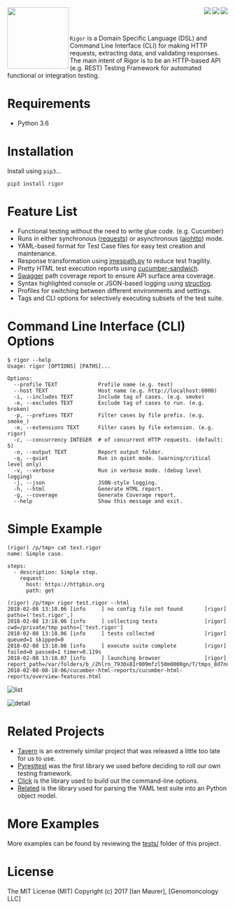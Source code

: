 <img src='./.images/logo.png' width='140' align="left" />
<a href='https://codecov.io/github/genomoncology/rigor/'><img src='https://codecov.io/github/genomoncology/rigor/branch/master/graph/badge.svg' align="right" /></a>
<a href='https://travis-ci.org/genomoncology/rigor'><img src='https://img.shields.io/travis/genomoncology/rigor.svg' align="right" /></a>
<a href='https://pypi.python.org/pypi/rigor'><img src='https://img.shields.io/pypi/v/rigor.svg' align="right" /></a>

<br/><br/>

`Rigor` is a Domain Specific Language (DSL) and Command Line Interface (CLI)
for making HTTP requests, extracting data, and validating responses. The main
intent of Rigor is to be an HTTP-based API (e.g. REST) Testing Framework for
automated functional or integration testing.


# Requirements

* Python 3.6


# Installation

Install using `pip3`...

    pip3 install rigor


# Feature List


* Functional testing without the need to write glue code. (e.g. Cucumber)
* Runs in either synchronous ([requests]) or asynchronous ([aiohttp]) mode.
* YAML-based format for Test Case files for easy test creation and maintenance.
* Response transformation using [jmespath.py] to reduce test fragility.
* Pretty HTML test execution reports using [cucumber-sandwich].
* [Swagger] path coverage report to ensure API surface area coverage.
* Syntax highlighted console or JSON-based logging using [structlog].
* Profiles for switching between different environments and settings.
* Tags and CLI options for selectively executing subsets of the test suite.


# Command Line Interface (CLI) Options

    $ rigor --help
    Usage: rigor [OPTIONS] [PATHS]...

    Options:
      --profile TEXT             Profile name (e.g. test)
      --host TEXT                Host name (e.g. http://localhost:8000)
      -i, --includes TEXT        Include tag of cases. (e.g. smoke)
      -e, --excludes TEXT        Exclude tag of cases to run. (e.g. broken)
      -p, --prefixes TEXT        Filter cases by file prefix. (e.g. smoke_)
      -e, --extensions TEXT      Filter cases by file extension. (e.g. rigor)
      -c, --concurrency INTEGER  # of concurrent HTTP requests. (default: 5)
      -o, --output TEXT          Report output folder.
      -q, --quiet                Run in quiet mode. (warning/critical level only)
      -v, --verbose              Run in verbose mode. (debug level logging)
      -j, --json                 JSON-style logging.
      -h, --html                 Generate HTML report.
      -g, --coverage             Generate Coverage report.
      --help                     Show this message and exit.

# Simple Example

    (rigor) /p/tmp> cat test.rigor
    name: Simple case.

    steps:
      - description: Simple step.
        request:
          host: https://httpbin.org
          path: get

    (rigor) /p/tmp> rigor test.rigor --html
    2018-02-08 13:18.06 [info     ] no config file not found       [rigor] paths=('test.rigor',)
    2018-02-08 13:18.06 [info     ] collecting tests               [rigor] cwd=/private/tmp paths=['test.rigor']
    2018-02-08 13:18.06 [info     ] tests collected                [rigor] queued=1 skipped=0
    2018-02-08 13:18.06 [info     ] execute suite complete         [rigor] failed=0 passed=1 timer=0.119s
    2018-02-08 13:18.07 [info     ] launching browser              [rigor] report_path=/var/folders/b_/2hlrn_7930x81r009mfzl50m0000gn/T/tmps_8d7nn_/html-2018-02-08-08-18-06/cucumber-html-reports/cucumber-html-reports/overview-features.html

![list]

![detail]


# Related Projects

* [Tavern] is an extremely similar project that was released a little too late for us to use.
* [Pyresttest] was the first library we used before deciding to roll our own testing framework.
* [Click] is the library used to build out the command-line options.
* [Related] is the library used for parsing the YAML test suite into an Python object model.


# More Examples

More examples can be found by reviewing the [tests/] folder of this project.


# License

The MIT License (MIT)
Copyright (c) 2017 [Ian Maurer], [Genomoncology LLC]


[Click]: http://click.pocoo.org/
[PyRestTest]: https://github.com/svanoort/pyresttest/
[Related]: https://github.com/genomoncology/related
[Swagger]: https://swagger.io/specification/
[Tavern]: https://taverntesting.github.io/
[aiohttp]: http://aiohttp.readthedocs.io/en/stable/
[cucumber-sandwich]: https://github.com/damianszczepanik/cucumber-sandwich
[jmespath.py]: https://github.com/jmespath/jmespath.py
[requests]: http://docs.python-requests.org/en/master/
[structlog]: http://www.structlog.org/en/stable/
[tests/]: ./tests/

[list]: ./.images/low.png
[detail]: ./.images/low.png
